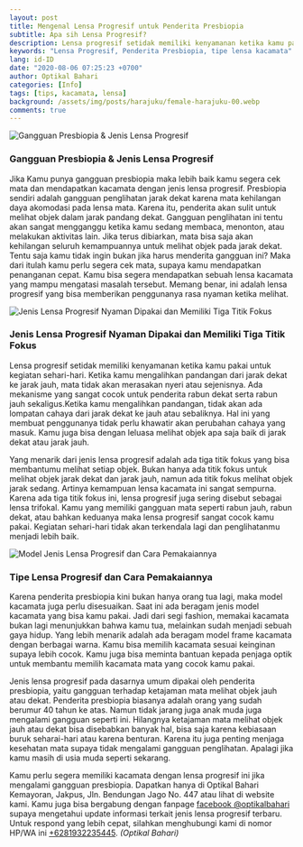 ```yaml
---
layout: post
title: Mengenal Lensa Progresif untuk Penderita Presbiopia
subtitle: Apa sih Lensa Progresif?
description: Lensa progresif setidak memiliki kenyamanan ketika kamu pakai untuk kegiatan sehari-hari. Ketika kamu mengalihkan pandangan dari jarak dekat ke jarak jauh, mata tidak akan merasakan nyeri atau sejenisnya.
keywords: "Lensa Progresif, Penderita Presbiopia, tipe lensa kacamata"
lang: id-ID
date: "2020-08-06 07:25:23 +0700"
author: Optikal Bahari
categories: [Info]
tags: [tips, kacamata, lensa]
background: /assets/img/posts/harajuku/female-harajuku-00.webp
comments: true
---
```


<div class="card-deck mb-3">
  <div class="card shadow p-3 mb-5 bg-white rounded">
    <img
      itemprop="image"
      data-src="/assets/img/posts/harajuku/female-harajuku-01.webp"
      src="{{"/assets/img/posts/harajuku/female-harajuku-01.webp" | relative_url
		}}"
      class="card-img-top"
      title="Gangguan Presbiopia & Jenis Lensa Progresif"
      alt="Gangguan Presbiopia & Jenis Lensa Progresif">
    <div class="card-body">
      <h3 class="card-title">Gangguan Presbiopia & Jenis Lensa Progresif</h3>
      <p class="card-text text-left">
        Jika Kamu punya gangguan presbiopia maka lebih baik kamu segera cek mata     
				dan mendapatkan kacamata dengan jenis lensa progresif. Presbiopia
				sendiri adalah gangguan penglihatan jarak dekat karena mata kehilangan
				daya akomodasi pada lensa mata. Karena itu, penderita akan sulit untuk
				melihat objek dalam jarak pandang dekat. Gangguan penglihatan ini tentu
				akan sangat mengganggu ketika kamu sedang membaca, menonton, atau
				melakukan aktivitas lain. Jika terus dibiarkan, mata bisa saja akan
				kehilangan seluruh kemampuannya untuk melihat objek pada jarak dekat.
				Tentu saja kamu tidak ingin bukan jika harus menderita gangguan ini?
				Maka dari itulah kamu perlu segera cek mata, supaya kamu mendapatkan
				penanganan cepat. Kamu bisa segera mendapatkan sebuah lensa kacamata
				yang mampu mengatasi masalah tersebut. Memang benar, ini adalah lensa
				progresif yang bisa memberikan penggunanya rasa nyaman ketika melihat.
      </p>
    </div>
  </div>
</div>

<div class="card-deck mb-3">
  <div class="card shadow p-3 mb-5 bg-white rounded">
    <img
      itemprop="image"
      data-src="/assets/img/posts/harajuku/female-harajuku-02.webp"
      src="{{"/assets/img/posts/harajuku/female-harajuku-02.webp" | relative_url
		}}"
      class="card-img-top"
      title="Jenis Lensa Progresif Nyaman Dipakai dan
		Memiliki Tiga Titik Fokus"
      alt="Jenis Lensa Progresif Nyaman Dipakai dan
		Memiliki Tiga Titik Fokus">
    <div class="card-body">
      <h3 class="card-title">
        Jenis Lensa Progresif Nyaman Dipakai dan Memiliki Tiga Titik Fokus
      </h3>
      <p class="card-text text-left">
        Lensa progresif setidak memiliki kenyamanan ketika kamu pakai untuk     
				kegiatan sehari-hari. Ketika kamu mengalihkan pandangan dari jarak dekat
				ke jarak jauh, mata tidak akan merasakan nyeri atau sejenisnya. Ada
				mekanisme yang sangat cocok untuk penderita rabun dekat serta rabun jauh
				sekaligus.Ketika kamu mengalihkan pandangan, tidak akan ada lompatan
				cahaya dari jarak dekat ke jauh atau sebaliknya. Hal ini yang membuat
				penggunanya tidak perlu khawatir akan perubahan cahaya yang masuk. Kamu
				juga bisa dengan leluasa melihat objek apa saja baik di jarak dekat atau
				jarak jauh.
      </p>
      <p class="card-text text-left">
        Yang menarik dari jenis lensa progresif adalah ada tiga titik fokus yang     
				bisa membantumu melihat setiap objek. Bukan hanya ada titik fokus untuk
				melihat objek jarak dekat dan jarak jauh, namun ada titik fokus melihat
				objek jarak sedang. Artinya kemampuan lensa kacamata ini sangat
				sempurna. Karena ada tiga titik fokus ini, lensa progresif juga sering
				disebut sebagai lensa trifokal. Kamu yang memiliki gangguan mata seperti
				rabun jauh, rabun dekat, atau bahkan keduanya maka lensa progresif
				sangat cocok kamu pakai. Kegiatan sehari-hari tidak akan terkendala lagi
				dan penglihatanmu menjadi lebih baik.
      </p>
    </div>
  </div>
</div>

<div class="card-deck mb-3">
  <div class="card shadow p-3 mb-5 bg-white rounded">
    <img
      itemprop="image"
      data-src="/assets/img/posts/harajuku/female-harajuku-03.webp"
      src="{{"/assets/img/posts/harajuku/female-harajuku-03.webp" | relative_url
		}}"
      class="card-img-top"
      title="Model Jenis Lensa Progresif dan Cara
		Pemakaiannya"
      alt="Model Jenis Lensa Progresif dan Cara Pemakaiannya">
    <div class="card-body">
      <h3 class="card-title">Tipe Lensa Progresif dan Cara Pemakaiannya</h3>
      <p class="card-text text-left">
        Karena penderita presbiopia kini bukan hanya orang tua lagi, maka model     
				kacamata juga perlu disesuaikan. Saat ini ada beragam jenis model
				kacamata yang bisa kamu pakai. Jadi dari segi fashion, memakai kacamata
				bukan lagi menunjukkan bahwa kamu tua, melainkan sudah menjadi sebuah
				gaya hidup. Yang lebih menarik adalah ada beragam model frame kacamata
				dengan berbagai warna. Kamu bisa memilih kacamata sesuai keinginan
				supaya lebih cocok. Kamu juga bisa meminta bantuan kepada penjaga optik
				untuk membantu memilih kacamata mata yang cocok kamu pakai.
      </p>
      <p class="card-text text-left">
        Jenis lensa progresif pada dasarnya umum dipakai oleh penderita     
				presbiopia, yaitu gangguan terhadap ketajaman mata melihat objek jauh
				atau dekat. Penderita presbiopia biasanya adalah orang yang sudah
				berumur 40 tahun ke atas. Namun tidak jarang juga anak muda juga
				mengalami gangguan seperti ini. Hilangnya ketajaman mata melihat objek
				jauh atau dekat bisa disebabkan banyak hal, bisa saja karena kebiasaan
				buruk seharai-hari atau karena benturan. Karena itu juga penting menjaga
				kesehatan mata supaya tidak mengalami gangguan penglihatan. Apalagi jika
				kamu masih di usia muda seperti sekarang.
      </p>
      <p class="card-text text-left">
        Kamu perlu segera memiliki kacamata dengan lensa progresif ini jika     
				mengalami gangguan presbiopia. Dapatkan hanya di Optikal Bahari
				Kemayoran, Jakpus, Jln. Bendungan Jago No. 447 atau lihat di website
				kami. Kamu juga bisa bergabung dengan fanpage
        <a
          href="https://www.facebook.com/optikalbahari"
          id="FBClick"
          title="Facebook Page Optikal Bahari"
          class="FacebookPage">facebook @optikalbahari</a>
        supaya mengetahui update informasi terkait jenis lensa progresif     
				terbaru. Untuk respond yang lebih cepat, silahkan menghubungi kami di
				nomor HP/WA ini
        <a
          href="https://api.whatsapp.com/send?phone=6281932235445&text=Hallo%2C+saya+butuh+informasi+lebih+lanjut+mengenai+Optikal+Bahari"
          id="WhatsAppClick"
          class="WhatsAppCall"
          title="Call WhatsApp">+6281932235445</a>.
        <em>(Optikal Bahari)</em>
      </p>
    </div>
  </div>
</div>